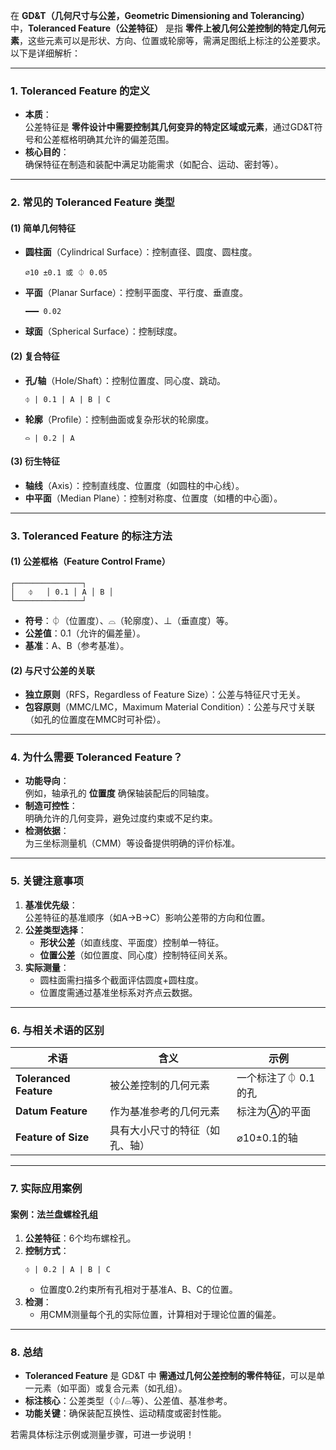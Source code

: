 在 **GD&T（几何尺寸与公差，Geometric Dimensioning and Tolerancing）** 中，**Toleranced Feature（公差特征）** 是指 **零件上被几何公差控制的特定几何元素**，这些元素可以是形状、方向、位置或轮廓等，需满足图纸上标注的公差要求。以下是详细解析：

---

### **1. Toleranced Feature 的定义**
- **本质**：  
  公差特征是 **零件设计中需要控制其几何变异的特定区域或元素**，通过GD&T符号和公差框格明确其允许的偏差范围。  
- **核心目的**：  
  确保特征在制造和装配中满足功能需求（如配合、运动、密封等）。

---

### **2. 常见的 Toleranced Feature 类型**
#### **(1) 简单几何特征**
- **圆柱面**（Cylindrical Surface）：控制直径、圆度、圆柱度。  
  ```  
  ⌀10 ±0.1 或 ⏀ 0.05  
  ```
- **平面**（Planar Surface）：控制平面度、平行度、垂直度。  
  ```  
  ━━━ 0.02  
  ```
- **球面**（Spherical Surface）：控制球度。  

#### **(2) 复合特征**
- **孔/轴**（Hole/Shaft）：控制位置度、同心度、跳动。  
  ```  
  ⏀ | 0.1 | A | B | C  
  ```
- **轮廓**（Profile）：控制曲面或复杂形状的轮廓度。  
  ```  
  ⌓ | 0.2 | A  
  ```

#### **(3) 衍生特征**
- **轴线**（Axis）：控制直线度、位置度（如圆柱的中心线）。  
- **中平面**（Median Plane）：控制对称度、位置度（如槽的中心面）。

---

### **3. Toleranced Feature 的标注方法**
#### **(1) 公差框格（Feature Control Frame）**
  ```  
  ┌───────────────┐  
  │   ⏀   │ 0.1 │ A │ B │  
  └───────────────┘  
  ```
  - **符号**：⏀（位置度）、⌓（轮廓度）、⊥（垂直度）等。  
  - **公差值**：0.1（允许的偏差量）。  
  - **基准**：A、B（参考基准）。  

#### **(2) 与尺寸公差的关联**
- **独立原则**（RFS，Regardless of Feature Size）：公差与特征尺寸无关。  
- **包容原则**（MMC/LMC，Maximum Material Condition）：公差与尺寸关联（如孔的位置度在MMC时可补偿）。  

---

### **4. 为什么需要 Toleranced Feature？**
- **功能导向**：  
  例如，轴承孔的 **位置度** 确保轴装配后的同轴度。  
- **制造可控性**：  
  明确允许的几何变异，避免过度约束或不足约束。  
- **检测依据**：  
  为三坐标测量机（CMM）等设备提供明确的评价标准。

---

### **5. 关键注意事项**
1. **基准优先级**：  
   公差特征的基准顺序（如A→B→C）影响公差带的方向和位置。  
2. **公差类型选择**：  
   - **形状公差**（如直线度、平面度）控制单一特征。  
   - **位置公差**（如位置度、同心度）控制特征间关系。  
3. **实际测量**：  
   - 圆柱面需扫描多个截面评估圆度+圆柱度。  
   - 位置度需通过基准坐标系对齐点云数据。

---

### **6. 与相关术语的区别**
| **术语**               | **含义**                          | **示例**                     |
|------------------------|-----------------------------------|------------------------------|
| **Toleranced Feature** | 被公差控制的几何元素              | 一个标注了⏀ 0.1的孔          |
| **Datum Feature**      | 作为基准参考的几何元素            | 标注为Ⓐ的平面                |
| **Feature of Size**    | 具有大小尺寸的特征（如孔、轴）    | ⌀10±0.1的轴                 |

---

### **7. 实际应用案例**
#### **案例：法兰盘螺栓孔组**
1. **公差特征**：6个均布螺栓孔。  
2. **控制方式**：  
   ```  
   ⏀ | 0.2 | A | B | C  
   ```
   - 位置度0.2约束所有孔相对于基准A、B、C的位置。  
3. **检测**：  
   - 用CMM测量每个孔的实际位置，计算相对于理论位置的偏差。

---

### **8. 总结**
- **Toleranced Feature** 是 GD&T 中 **需通过几何公差控制的零件特征**，可以是单一元素（如平面）或复合元素（如孔组）。  
- **标注核心**：公差类型（⏀/⌓等）、公差值、基准参考。  
- **功能关键**：确保装配互换性、运动精度或密封性能。  

若需具体标注示例或测量步骤，可进一步说明！